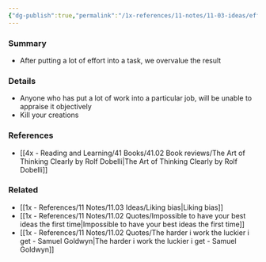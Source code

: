 ```yaml
---
{"dg-publish":true,"permalink":"/1x-references/11-notes/11-03-ideas/effort-justification/","title":"Effort justification","created":"2022-12-24T14:44:37.000+03:00","updated":"2024-02-14T20:18:33.058+03:00"}
---
```



### Summary
- After putting a lot of effort into a task, we overvalue the result

### Details
- Anyone who has put a lot of work into a particular job, will be unable to appraise it objectively
- Kill your creations

### References
- [[4x - Reading and Learning/41 Books/41.02 Book reviews/The Art of Thinking Clearly by Rolf Dobelli\|The Art of Thinking Clearly by Rolf Dobelli]]

### Related
- [[1x - References/11 Notes/11.03 Ideas/Liking bias\|Liking bias]]
- [[1x - References/11 Notes/11.02 Quotes/Impossible to have your best ideas the first time\|Impossible to have your best ideas the first time]]
- [[1x - References/11 Notes/11.02 Quotes/The harder i work the luckier i get - Samuel Goldwyn\|The harder i work the luckier i get - Samuel Goldwyn]]